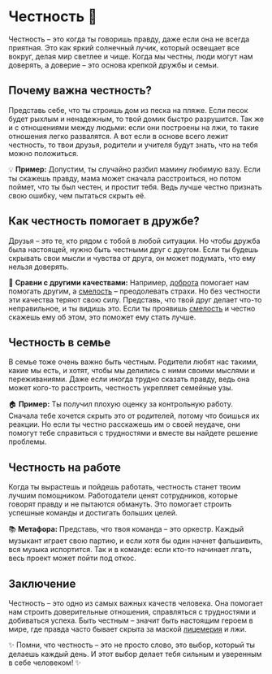 # Честность 🌟

Честность – это когда ты говоришь правду, даже если она не всегда приятная. Это как яркий солнечный лучик, который освещает все вокруг, делая мир светлее и чище. Когда мы честны, люди могут нам доверять, а доверие – это основа крепкой дружбы и семьи.

## Почему важна честность?

Представь себе, что ты строишь дом из песка на пляже. Если песок будет рыхлым и ненадежным, то твой домик быстро разрушится. Так же и с отношениями между людьми: если они построены на лжи, то такие отношения легко развалятся. А вот если в основе всего лежит честность, то твои друзья, родители и учителя будут знать, что на тебя можно положиться.

💡 **Пример:** Допустим, ты случайно разбил мамину любимую вазу. Если ты скажешь правду, мама может сначала расстроиться, но потом поймет, что ты был честен, и простит тебя. Ведь лучше честно признать свою ошибку, чем пытаться скрыть её.

## Как честность помогает в дружбе?

Друзья – это те, кто рядом с тобой в любой ситуации. Но чтобы дружба была настоящей, нужно быть честными друг с другом. Если ты будешь скрывать свои мысли и чувства от друга, он может подумать, что ему нельзя доверять. 

👫 **Сравни с другими качествами:** Например, [доброта](Доброта.md) помогает нам помогать другим, а [смелость](Смелость.md) – преодолевать страхи. Но без честности эти качества теряют свою силу. Представь, что твой друг делает что-то неправильное, и ты видишь это. Если ты проявишь [смелость](Смелость.md) и честно скажешь ему об этом, это поможет ему стать лучше.

## Честность в семье

В семье тоже очень важно быть честным. Родители любят нас такими, какие мы есть, и хотят, чтобы мы делились с ними своими мыслями и переживаниями. Даже если иногда трудно сказать правду, ведь она может кого-то расстроить, честность укрепляет семейные узы.

🏠 **Пример:** Ты получил плохую оценку за контрольную работу. Сначала тебе хочется скрыть это от родителей, потому что боишься их реакции. Но если ты честно расскажешь им о своей неудаче, они помогут тебе справиться с трудностями и вместе вы найдете решение проблемы.

## Честность на работе

Когда ты вырастешь и пойдешь работать, честность станет твоим лучшим помощником. Работодатели ценят сотрудников, которые говорят правду и не пытаются обмануть. Это помогает строить успешные команды и достигать больших целей.

📚 **Метафора:** Представь, что твоя команда – это оркестр. Каждый музыкант играет свою партию, и если хотя бы один начнет фальшивить, вся музыка испортится. Так и в команде: если кто-то начинает лгать, весь проект может пойти под откос.

## Заключение

Честность – это одно из самых важных качеств человека. Она помогает нам строить доверительные отношения, справляться с трудностями и добиваться успеха. Быть честным – значит быть настоящим героем в мире, где правда часто бывает скрыта за маской [лицемерия](Лицемерие.md) и лжи.

✨ Помни, что честность – это не просто слово, это выбор, который ты делаешь каждый день. И этот выбор делает тебя сильным и уверенным в себе человеком! ✨